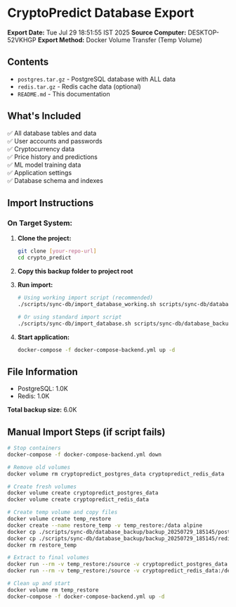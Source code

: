 # CryptoPredict Database Export

**Export Date:** Tue Jul 29 18:51:55 IST 2025
**Source Computer:** DESKTOP-52VKHGP
**Export Method:** Docker Volume Transfer (Temp Volume)

## Contents

- `postgres.tar.gz` - PostgreSQL database with ALL data
- `redis.tar.gz` - Redis cache data (optional)
- `README.md` - This documentation

## What's Included

✅ All database tables and data  
✅ User accounts and passwords  
✅ Cryptocurrency data  
✅ Price history and predictions  
✅ ML model training data  
✅ Application settings  
✅ Database schema and indexes  

## Import Instructions

### On Target System:

1. **Clone the project:**
   ```bash
   git clone [your-repo-url]
   cd crypto_predict
   ```

2. **Copy this backup folder to project root**

3. **Run import:**
   ```bash
   # Using working import script (recommended)
   ./scripts/sync-db/import_database_working.sh scripts/sync-db/database_backup/backup_20250729_185145
   
   # Or using standard import script
   ./scripts/sync-db/import_database.sh scripts/sync-db/database_backup/backup_20250729_185145
   ```

4. **Start application:**
   ```bash
   docker-compose -f docker-compose-backend.yml up -d
   ```

## File Information

- PostgreSQL: 1.0K
- Redis: 1.0K

**Total backup size:** 6.0K

## Manual Import Steps (if script fails)

```bash
# Stop containers
docker-compose -f docker-compose-backend.yml down

# Remove old volumes
docker volume rm cryptopredict_postgres_data cryptopredict_redis_data

# Create fresh volumes
docker volume create cryptopredict_postgres_data
docker volume create cryptopredict_redis_data

# Create temp volume and copy files
docker volume create temp_restore
docker create --name restore_temp -v temp_restore:/data alpine
docker cp ./scripts/sync-db/database_backup/backup_20250729_185145/postgres.tar.gz restore_temp:/data/
docker cp ./scripts/sync-db/database_backup/backup_20250729_185145/redis.tar.gz restore_temp:/data/
docker rm restore_temp

# Extract to final volumes
docker run --rm -v temp_restore:/source -v cryptopredict_postgres_data:/dest alpine sh -c 'cd /dest && tar xzf /source/postgres.tar.gz'
docker run --rm -v temp_restore:/source -v cryptopredict_redis_data:/dest alpine sh -c 'cd /dest && tar xzf /source/redis.tar.gz'

# Clean up and start
docker volume rm temp_restore
docker-compose -f docker-compose-backend.yml up -d
```
